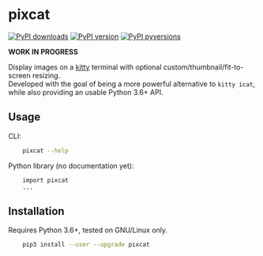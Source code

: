 # pixcat

[![PyPI downloads](http://pepy.tech/badge/pixcat)](
    http://pepy.tech/project/pixcat)
[![PyPI version](https://img.shields.io/pypi/v/pixcat.svg)](
    https://pypi.org/projects/pixcat)
[![PyPI pyversions](https://img.shields.io/pypi/pyversions/pixcat.svg)](
    https://pypi.python.org/pypi/pixcat)

**WORK IN PROGRESS**

Display images on a [kitty](https://sw.kovidgoyal.net/kitty/) terminal
with optional custom/thumbnail/fit-to-screen resizing.  
Developed with the goal of being a more powerful alternative to `kitty icat`,
while also providing an usable Python 3.6+ API.

## Usage

CLI:

```sh
    pixcat --help
```

Python library (no documentation yet):

```python3
    import pixcat
    ...
```

## Installation

Requires Python 3.6+, tested on GNU/Linux only.

```sh
    pip3 install --user --upgrade pixcat
```
